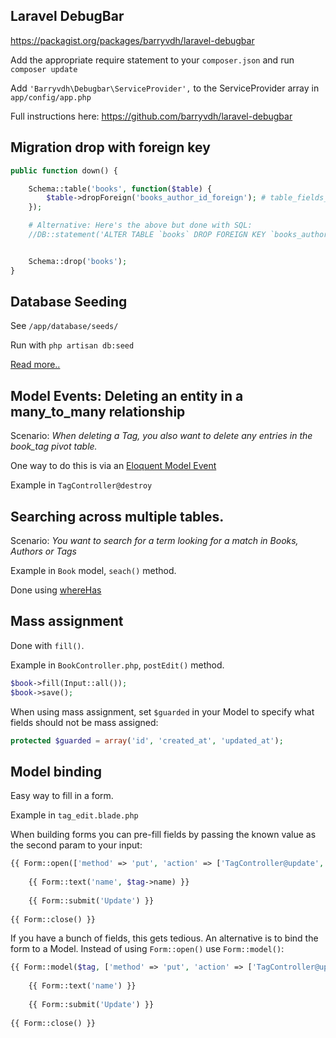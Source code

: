 ## Laravel DebugBar

<https://packagist.org/packages/barryvdh/laravel-debugbar>

Add the appropriate require statement to your `composer.json` and run `composer update`

Add `'Barryvdh\Debugbar\ServiceProvider',` to the ServiceProvider array in `app/config/app.php`

Full instructions here: <https://github.com/barryvdh/laravel-debugbar>


## Migration drop with foreign key

```php
public function down() {

	Schema::table('books', function($table) {
		$table->dropForeign('books_author_id_foreign'); # table_fields_foreign
	});

	# Alternative: Here's the above but done with SQL:
	//DB::statement('ALTER TABLE `books` DROP FOREIGN KEY `books_author_id_foreign`');


	Schema::drop('books');
}
```

## Database Seeding

See `/app/database/seeds/`

Run with `php artisan db:seed`

[Read more..](http://culttt.com/2013/12/16/seeding-laravel-4-database/)





## Model Events: Deleting an entity in a many_to_many relationship

Scenario: *When deleting a Tag, you also want to delete any entries in the book_tag pivot table.*

One way to do this is via an [Eloquent Model Event](http://laravel.com/docs/eloquent#model-events)

Example in `TagController@destroy`





## Searching across multiple tables. 

Scenario: *You want to search for a term looking for a match in Books, Authors or Tags*

Example in `Book` model, `seach()` method.

Done using [whereHas](http://devdocs.io/laravel/api/4.2/illuminate/database/eloquent/builder#method_whereHas)





## Mass assignment 

Done with `fill()`.

Example in `BookController.php`, `postEdit()` method.

```php
$book->fill(Input::all());
$book->save();
```

When using mass assignment, set `$guarded` in your Model to specify what fields should not be mass assigned:

```php
protected $guarded = array('id', 'created_at', 'updated_at');
```




## Model binding

Easy way to fill in a form.

Example in `tag_edit.blade.php`

When building forms you can pre-fill fields by passing the known value as the second param to your input:

```php
{{ Form::open(['method' => 'put', 'action' => ['TagController@update', $tag->id]]) }}
		
	{{ Form::text('name', $tag->name) }}
	
	{{ Form::submit('Update') }}
	
{{ Form::close() }}
```

If you have a bunch of fields, this gets tedious. An alternative is to bind the form to a Model. Instead of using `Form::open()` use `Form::model()`:

```php
{{ Form::model($tag, ['method' => 'put', 'action' => ['TagController@update', $tag->id]]) }}
		
	{{ Form::text('name') }}
	
	{{ Form::submit('Update') }}
	
{{ Form::close() }}
```




